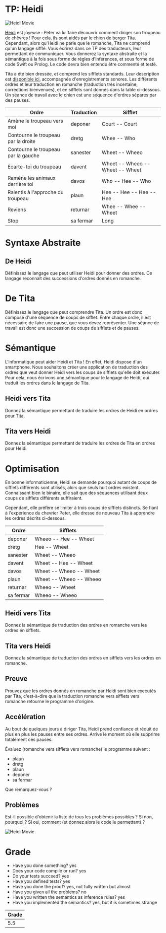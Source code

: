 # TP: Heidi

![Heidi Movie](https://www.ecranlarge.com/uploads/image/000/608/original-639065-961.jpg)

[Heidi](http://fr.wikipedia.org/wiki/Heidi_(roman)) est joyeuse :
Peter va lui faire découvrir comment diriger son troupeau de chèvres !
Pour cela, ils sont aidés par le chien de berger Tita.
Cependant, alors qu'Heidi ne parle que le romanche, Tita ne comprend qu'un langage sifflé.
Vous écrirez dans ce TP des traducteurs, leur permettant de communiquer.
Vous donnerez la syntaxe abstraite et la sémantique à la fois sous forme de règles d'inférences,
et sous forme de code Swift ou Prolog.
Le code devra bien entendu être commenté et testé.

Tita a été bien dressée,
et comprend les sifflets standards.
Leur description est [disponible ici](http://www.bordercollie-fr.net/autravail/sifflet.php),
accompagnée d'enregistrements sonores.
Les différents ordres et leur traduction en romanche (traduction très incertaine, corrections bienvenues),
et en sifflets sont donnés dans la table ci-dessous.
Un séance de travail avec le chien est une séquence d'ordres séparés par des pauses.


| Ordre                               | Traduction  | Sifflet                           |
|-------------------------------------|-------------|-----------------------------------|
| Amène le troupeau vers moi          | deponer     | Court -- Court                    |
| Contourne le troupeau par la droite | dretg       | Whee -- Who                       |
| Contourne le troupeau par la gauche | sanester    | Wheet -- Wheeo                    |
| Écarte-toi du troupeau              | davent      | Wheet -- Wheeo -- Wheet -- Wheet  |
| Ramène les animaux derrière toi     | davos       | Who -- Hee -- Who                 |
| Ralentis à l'approche du troupeau   | plaun       | Hee -- Hee -- Hee -- Hee          |
| Reviens                             | returnar    | Whee -- Whee -- Wheet             |
| Stop                                | sa fermar   | Long                              |

# Syntaxe Abstraite

## De Heidi

Définissez le langage que peut utiliser Heidi pour donner des ordres.
Ce langage reconnaît des successions d'ordres donnés en romanche.


# De Tita

Définissez le langage que peut comprendre Tita.
Un ordre est donc composé d'une séquence de coups de sifflet.
Entre chaque ordre, il est nécessaire de faire une pause, que vous devez représenter.
Une séance de travail est donc une succession de coups de sifflets et de pauses.

# Sémantique

L'informatique peut aider Heidi et Tita !
En effet, Heidi dispose d'un smartphone.
Nous souhaitons créer une application de traduction des ordres que veut donner Heidi
vers les coups de sifflets qu'elle doit exécuter.
Pour cela, nous écrivons une sémantique pour le langage de Heidi,
qui traduit les ordres dans le langage de Tita.

## Heidi vers Tita

Donnez la sémantique permettant de traduire les ordres de Heidi en ordres pour Tita.

## Tita vers Heidi

Donnez la sémantique permettant de traduire les ordres de Tita en ordres pour Heidi.

# Optimisation

En bonne informaticienne, Heidi se demande pourquoi autant de coups de sifflets différents
sont utilisés, alors que seuls huit ordres existent.
Connaissant bien le binaire, elle sait que des séquences utilisant deux coups de sifflets différents
suffiraient.

Cependant, elle préfère se limiter à trois coups de sifflets distincts.
Se fiant à l'expérience du chevrier Peter, elle dresse de nouveau Tita
à apprendre les ordres décrits ci-dessous.

| Ordre         | Sifflets                    |
|---------------|-----------------------------|
| deponer       | Wheeo -- Hee -- Wheet       |
| dretg         | Hee -- Wheet                |
| sanester      | Wheet -- Wheeo              |
| davent        | Wheet -- Hee -- Wheet       |
| davos         | Wheet -- Wheeo -- Wheet     |
| plaun         | Wheet -- Wheeo -- Wheeo     |
| returnar      | Wheeo -- Wheet              |
| sa fermar     | Wheeo -- Wheeo              |

## Heidi vers Tita

Donnez la sémantique de traduction des ordres en romanche vers les ordres en sifflets.

## Tita vers Heidi

Donnez la sémantique de traduction des ordres en sifflets vers les ordres en romanche.

## Preuve

Prouvez que les ordres donnés en romanche par Heidi sont bien executés par Tita,
c'est-à-dire que la traduction romanche vers sifflets vers romanche
retourne le programme d'origine.

## Accélération

Au bout de quelques jours à diriger Tita,
Heidi prend confiance et réduit de plus en plus les pauses entre ses ordres.
Arrive le moment où elle supprime totalement ces pauses.

Évaluez (romanche vers sifflets vers romanche) le programme suivant :

* plaun
* dretg
* plaun
* deponer
* sa fermar

Que remarquez-vous ?

## Problèmes

Est-il possible d'obtenir la liste de tous les problèmes possibles ?
Si non, pourquoi ? Si oui, comment (et donnez alors le code le permettant) ?

![Heidi Movie](https://www.letemps.ch/sites/default/files/styles/lt_article_cover/public/media/2016/02/02/file6o9gy7gfina16ntcshsz.jpg?itok=GcUNmRYv)

# Grade

* Have you done something? yes
* Does your code compile or run? yes
* Do your tests succeed? yes
* Have you defined tests? yes
* Have you done the proof? yes, not fully written but almost
* Have you given all the problems? no
* Have you written the semantics as inference rules? yes
* Have you implemented the semantics? yes, but it is sometimes strange

| Grade |
| ----- |
|  5.5  |
